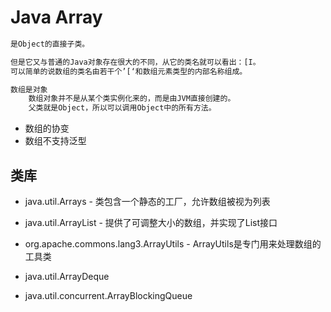 # Java Array
```md
是Object的直接子类。

但是它又与普通的Java对象存在很大的不同，从它的类名就可以看出：[I。
可以简单的说数组的类名由若干个’[‘和数组元素类型的内部名称组成。

数组是对象
	数组对象并不是从某个类实例化来的，而是由JVM直接创建的。
	父类就是Object，所以可以调用Object中的所有方法。
```
* 数组的协变
* 数组不支持泛型

## 类库
* java.util.Arrays - 类包含一个静态的工厂，允许数组被视为列表
* java.util.ArrayList - 提供了可调整大小的数组，并实现了List接口
* org.apache.commons.lang3.ArrayUtils - ArrayUtils是专门用来处理数组的工具类


* java.util.ArrayDeque
* java.util.concurrent.ArrayBlockingQueue
